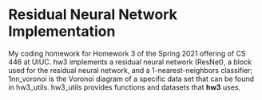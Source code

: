 # Residual Neural Network Implementation
My coding homework for Homework 3 of the Spring 2021 offering of CS 446 at UIUC. hw3 implements a residual neural network (ResNet), a block used for the residual neural network, and a 1-nearest-neighbors classifier; 1nn_voronoi is the Voronoi diagram of a specific data set that can be found in hw3_utils. hw3_utils provides functions and datasets that **hw3** uses.

